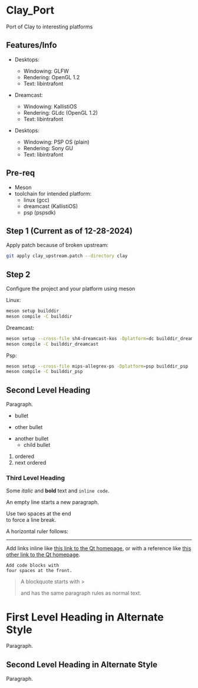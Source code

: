 # Clay_Port

Port of Clay to interesting platforms

## Features/Info

- Desktops: 
  - Windowing: GLFW
  - Rendering: OpenGL 1.2
  - Text: libintrafont
  
- Dreamcast: 
  - Windowing: KallistiOS
  - Rendering: GLdc (OpenGL 1.2)
  - Text: libintrafont
    
- Desktops: 
  - Windowing: PSP OS (plain)
  - Rendering: Sony GU
  - Text: libintrafont

## Pre-req

- Meson
- toolchain for intended platform:
  - linux (gcc)
  - dreamcast (KallistiOS)
  - psp (pspsdk)

## Step 1 (Current as of 12-28-2024)

Apply patch because of broken upstream:

```bash
git apply clay_upstream.patch --directory clay
```

## Step 2

Configure the project and your platform using meson

Linux:
```bash
meson setup builddir
meson compile -C builddir
```

Dreamcast:
```bash
meson setup --cross-file sh4-dreamcast-kos -Dplatform=dc builddir_dreamcast
meson compile -C builddir_dreamcast
```

Psp:
```bash
meson setup --cross-file mips-allegrex-ps -Dplatform=psp builddir_psp
meson compile -C builddir_psp
```

## Second Level Heading

Paragraph.

- bullet
+ other bullet
* another bullet
    * child bullet

1. ordered
2. next ordered

### Third Level Heading

Some *italic* and **bold** text and `inline code`.

An empty line starts a new paragraph.

Use two spaces at the end  
to force a line break.

A horizontal ruler follows:

---

Add links inline like [this link to the Qt homepage](https://www.qt.io),
or with a reference like [this other link to the Qt homepage][1].

    Add code blocks with
    four spaces at the front.

> A blockquote
> starts with >
>
> and has the same paragraph rules as normal text.

First Level Heading in Alternate Style
======================================

Paragraph.

Second Level Heading in Alternate Style
---------------------------------------

Paragraph.

[1]: https://www.qt.io
